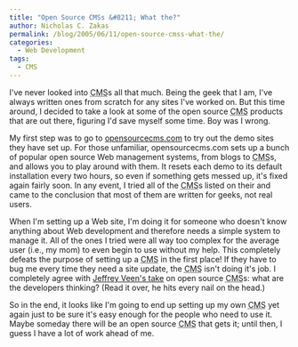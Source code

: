 ```yaml
---
title: "Open Source CMSs &#8211; What the?"
author: Nicholas C. Zakas
permalink: /blog/2005/06/11/open-source-cmss-what-the/
categories:
  - Web Development
tags:
  - CMS
---
```

I've never looked into <acronym title="Content Management System">CMS</acronym>s all that much. Being the geek that I am, I've always written ones from scratch for any sites I've worked on. But this time around, I decided to take a look at some of the open source <acronym title="Content Management System">CMS</acronym> products that are out there, figuring I'd save myself some time. Boy was I wrong.

My first step was to go to <a title="opensourcecms.com" rel="external" href="http://www.opensourcecms.com">opensourcecms.com</a> to try out the demo sites they have set up. For those unfamiliar, opensourcecms.com sets up a bunch of popular open source Web management systems, from blogs to <acronym title="Content Management System">CMS</acronym>s, and allows you to play around with them. It resets each demo to its default installation every two hours, so even if something gets messed up, it's fixed again fairly soon. In any event, I tried all of the <acronym title="Content Management System">CMS</acronym>s listed on their and came to the conclusion that most of them are written for geeks, not real users.

When I'm setting up a Web site, I'm doing it for someone who doesn't know anything about Web development and therefore needs a simple system to manage it. All of the ones I tried were all way too complex for the average user (i.e., my mom) to even begin to use without my help. This completely defeats the purpose of setting up a <acronym title="Content Management System">CMS</acronym> in the first place! If they have to bug me every time they need a site update, the <acronym title="Content Management System">CMS</acronym> isn't doing it's job. I completely agree with <a title="Making A Better Open Source CMS" rel="external" href="http://www.veen.com/jeff/archives/000622.html">Jeffrey Veen's take</a> on open source <acronym title="Content Management System">CMS</acronym>s: what are the developers thinking? (Read it over, he hits every nail on the head.)

So in the end, it looks like I'm going to end up setting up my own <acronym title="Content Management System">CMS</acronym> yet again just to be sure it's easy enough for the people who need to use it. Maybe someday there will be an open source <acronym title="Content Management System">CMS</acronym> that gets it; until then, I guess I have a lot of work ahead of me.
